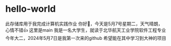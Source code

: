 # hello-world
此存储库用于我完成计算机实践作业
你好👋，今天是5月7号星期二，天气晴朗，心情不错👍
这里是main
我是一名大学生，就读于北华航天工业学院软件工程专业
今年大二，2024年5月7日是我第一次来的github
希望能在其中学习到大神的项目
